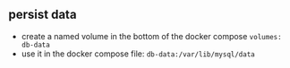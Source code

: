 ## persist data
- create a named volume in the bottom of the docker compose
``volumes:
  db-data ``
- use it in the docker compose file:
``db-data:/var/lib/mysql/data``



